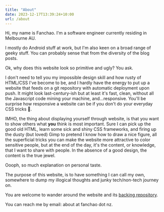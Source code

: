 ```yaml
---
title: "About"
date: 2023-12-17T13:39:24+10:00
url: /about
---
```


Hi, my name is Fanchao. I'm a software engineer currently residing in Melbourne AU.

I mostly do Android stuff at work, but I'm also keen on a broad range of geeky stuff.
You can probably sense that from the diversity of the blog posts.

Ok, why does this website look so primitive and ugly? You ask. 

I don't need to tell you my impossible design skill and how rusty of HTML/CSS I've become to be, 
and I hardly have the energy to put up a website that feeds on a git repository with automatic
deployment upon push. It might look last-century-ish but at least it's fast, clean,
without all the Javascript code mining your machine, and...responsive. You'll be surprise
how responsive a website can be if you don't do your everyday CSS tricks 🤣.

IMHO, the thing about displaying yourself through website, is that you want to show others what
**you** think is most important. Sure I can pick up the good old HTML, learn some sick and shiny 
CSS frameworks, and firing up the dusty (but loved) Gimp to pretend I know how to draw a nice figure,
all the superficial tricks you can make the website more attractive to color sensitive people,
but at the end of the day, it's the content, or knowledge, that I want to share with people. 
In the absence of a good design, the content is the true jewel. 

Oooph, so much explanation on personal taste. 

The purpose of this website, is to have something I can call my own, somewhere
to dump my illogical thoughts and junky tech/non-tech journey on.  

You are welcome to wander around the website and its [backing repository](https://gitlab.com/simophin/website).

You can reach me by email: about at fanchao dot nz.
